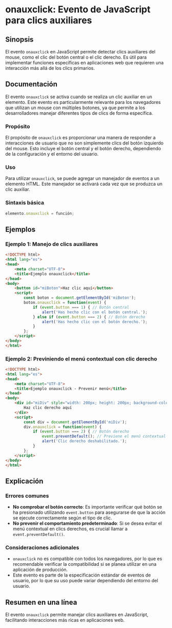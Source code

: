 <!--
Meta Description: # onauxclick: Evento de JavaScript para clics auxiliares ## Sinopsis El evento `onauxclick` en JavaScript permite detectar clics auxiliares del mouse,...
Meta Keywords: onauxclick, clic, botón, html, clics
-->

# onauxclick: Evento de JavaScript para clics auxiliares

## Sinopsis
El evento `onauxclick` en JavaScript permite detectar clics auxiliares del mouse, como el clic del botón central o el clic derecho. Es útil para implementar funciones específicas en aplicaciones web que requieren una interacción más allá de los clics primarios.

## Documentación
El evento `onauxclick` se activa cuando se realiza un clic auxiliar en un elemento. Este evento es particularmente relevante para los navegadores que utilizan un mouse con múltiples botones, ya que permite a los desarrolladores manejar diferentes tipos de clics de forma específica.

### Propósito
El propósito de `onauxclick` es proporcionar una manera de responder a interacciones de usuario que no son simplemente clics del botón izquierdo del mouse. Esto incluye el botón central y el botón derecho, dependiendo de la configuración y el entorno del usuario.

### Uso
Para utilizar `onauxclick`, se puede agregar un manejador de eventos a un elemento HTML. Este manejador se activará cada vez que se produzca un clic auxiliar.

### Sintaxis básica
```javascript
elemento.onauxclick = función;
```

## Ejemplos
### Ejemplo 1: Manejo de clics auxiliares
```html
<!DOCTYPE html>
<html lang="es">
<head>
    <meta charset="UTF-8">
    <title>Ejemplo onauxclick</title>
</head>
<body>
    <button id="miBoton">Haz clic aquí</button>
    <script>
        const boton = document.getElementById('miBoton');
        boton.onauxclick = function(event) {
            if (event.button === 1) { // Botón central
                alert('Has hecho clic con el botón central.');
            } else if (event.button === 2) { // Botón derecho
                alert('Has hecho clic con el botón derecho.');
            }
        };
    </script>
</body>
</html>
```

### Ejemplo 2: Previniendo el menú contextual con clic derecho
```html
<!DOCTYPE html>
<html lang="es">
<head>
    <meta charset="UTF-8">
    <title>Ejemplo onauxclick - Prevenir menú</title>
</head>
<body>
    <div id="miDiv" style="width: 200px; height: 200px; background-color: lightblue;">
        Haz clic derecho aquí
    </div>
    <script>
        const div = document.getElementById('miDiv');
        div.onauxclick = function(event) {
            if (event.button === 2) { // Botón derecho
                event.preventDefault(); // Previene el menú contextual
                alert('Clic derecho deshabilitado.');
            }
        };
    </script>
</body>
</html>
```

## Explicación
### Errores comunes
- **No comprobar el botón correcto**: Es importante verificar qué botón se ha presionado utilizando `event.button` para asegurarse de que la acción se ejecute correctamente según el tipo de clic.
- **No prevenir el comportamiento predeterminado**: Si se desea evitar el menú contextual en clics derechos, es crucial llamar a `event.preventDefault()`.

### Consideraciones adicionales
- `onauxclick` no es compatible con todos los navegadores, por lo que es recomendable verificar la compatibilidad si se planea utilizar en una aplicación de producción.
- Este evento es parte de la especificación estándar de eventos de usuario, por lo que su uso puede variar dependiendo del entorno del usuario.

## Resumen en una línea
El evento `onauxclick` permite manejar clics auxiliares en JavaScript, facilitando interacciones más ricas en aplicaciones web.